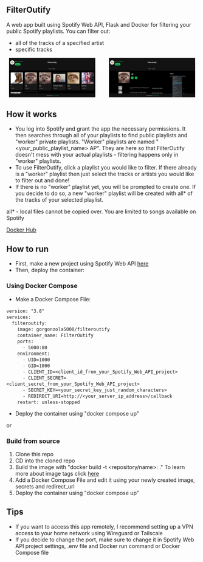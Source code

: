 ## FilterOutify
A web app built using Spotify Web API, Flask and Docker for filtering your public Spotify playlists.
You can filter out:
- all of the tracks of a specified artist
- specific tracks

<p align="center">
  <img alt="playlists" src="./showcase_pictures/playlists.png" width="45%">
&nbsp; &nbsp; &nbsp; &nbsp;
  <img alt="by_artist" src="./showcase_pictures/by_artist.png" width="45%">
</p>

## How it works
- You log into Spotify and grant the app the necessary permissions. It then searches through all of your playlists to find public playlists and "worker" private playlists. "Worker" playlists are named "<your_public_playlist_name> AP". They are here so that FilterOutify doesn't mess with your actual playlists - filtering happens only in "worker" playlists.
- To use FilterOutify, click a playlist you would like to filter. If there already is a "worker" playlist then just select the tracks or artists you would like to filter out and done!
- If there is no "worker" playlist yet, you will be prompted to create one. If you decide to do so, a new "worker" playlist will be created with all* of the tracks of your selected playlist.

all* - local files cannot be copied over. You are limited to songs available on Spotify

[Docker Hub](https://hub.docker.com/repository/docker/gorgonzola5000/filteroutify/)

## How to run

- First, make a new project using Spotify Web API [here](https://developer.spotify.com/dashboard)
- Then, deploy the container:

### Using Docker Compose

- Make a Docker Compose File:
```
version: "3.8"
services:
  filteroutify:
    image: gorgonzola5000/filteroutify
    container_name: FilterOutify
    ports:
      - 5000:80
    environment:
      - UID=1000
      - GID=1000
      - CLIENT_ID=<client_id_from_your_Spotify_Web_API_project>
      - CLIENT_SECRET=<client_secret_from_your_Spotify_Web_API_project>
      - SECRET_KEY=<your_secret_key_just_random_characters>
      - REDIRECT_URI=http://<your_server_ip_address>/callback
    restart: unless-stopped
```
- Deploy the container using "docker compose up"

or

### Build from source
1. Clone this repo
2. CD into the cloned repo
3. Build the image with "docker build -t <repository/name>:<tag> ." To learn more about image tags click [here](https://docs.docker.com/engine/reference/commandline/image_build/#tag)
4. Add a Docker Compose File and edit it using your newly created image, secrets and redirect_uri
5. Deploy the container using "docker compose up"

## Tips
- If you want to access this app remotely, I recommend setting up a VPN access to your home network using Wireguard or Tailscale
- If you decide to change the port, make sure to change it in Spotify Web API project settings, .env file and Docker run command or Docker Compose file
